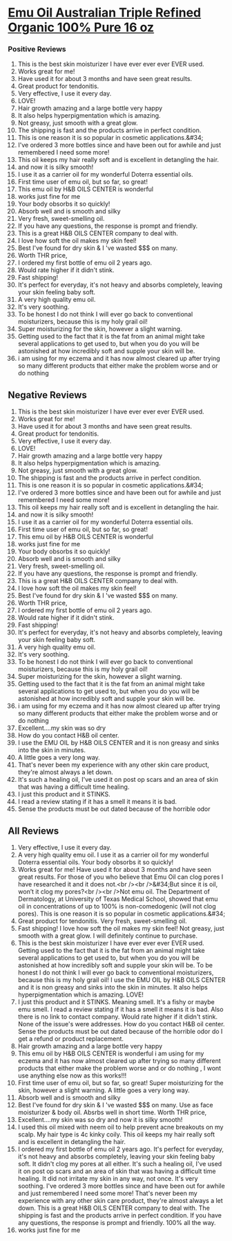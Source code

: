 # [Emu Oil Australian Triple Refined Organic 100% Pure 16 oz](https://products.checkmycream.com/products/Emu-Oil-Australian-Triple-Refined-Organic-100percent-Pure-16-oz.html)

### Positive Reviews

<ol>
      <li>This is the best skin moisturizer I have ever ever ever EVER used.</li>
      <li>Works great for me!</li>
      <li>Have used it for about 3 months and have seen great results.</li>
      <li>Great product for tendonitis.</li>
      <li>Very effective, I use it every day.</li>
      <li>LOVE!</li>
      <li>Hair growth amazing and a large bottle very happy</li>
      <li>It also helps hyperpigmentation which is amazing.</li>
      <li>Not greasy, just smooth with a great glow.</li>
      <li>The shipping is fast and the products arrive in perfect condition.</li>
      <li>This is one reason it is so popular in cosmetic applications.&amp;#34;</li>
      <li>I&#x27;ve ordered 3 more bottles since and have been out for awhile and just remembered I need some more!</li>
      <li>This oil keeps my hair really soft and is excellent in detangling the hair.</li>
      <li>and now it is silky smooth!</li>
      <li>I use it as a carrier oil for my wonderful Doterra essential oils.  </li>
      <li>First time user of emu oil, but so far, so great!</li>
      <li>This emu oil by H&amp;B OILS CENTER is wonderful</li>
      <li>works just fine for me</li>
      <li>Your body obsorbs it so quickly!</li>
      <li>Absorb well and is smooth and  silky</li>
      <li>Very fresh, sweet-smelling oil.</li>
      <li>If you have any questions, the response is prompt and friendly.</li>
      <li>This is a great H&amp;B OILS CENTER company to deal with.</li>
      <li>I love how soft the oil makes my skin feel!</li>
      <li>Best I&#x27;ve found for dry skin &amp; I &#x27;ve wasted $$$ on many.  </li>
      <li>Worth THR price,</li>
      <li>I ordered my first bottle of emu oil 2 years ago.</li>
      <li>Would rate higher if it didn&#x27;t stink.</li>
      <li>Fast shipping!</li>
      <li>It&#x27;s perfect for everyday, it&#x27;s not heavy and absorbs completely, leaving your skin feeling baby soft.</li>
      <li>A very high quality emu oil.</li>
      <li>It&#x27;s very soothing.</li>
      <li>To be honest I do not think I will ever go back to conventional moisturizers, because this is my holy grail oil!</li>
      <li>Super moisturizing for the skin, however a slight warning.</li>
      <li>Getting used to the fact that it is the fat from an animal might take several applications to get used to, but when you do you will be astonished at how incredibly soft and supple your skin will be.</li>
      <li>i am using for my eczema and it has now almost cleared up after trying so many different products that either make the problem worse and or do nothing</li>
</ol>


<h2>Negative Reviews</h2>
<ol>
<li> This is the best skin moisturizer I have ever ever ever EVER used.</li>
<li> Works great for me!</li>
<li> Have used it for about 3 months and have seen great results.</li>
<li> Great product for tendonitis.</li>
<li> Very effective, I use it every day.</li>
<li> LOVE!</li>
<li> Hair growth amazing and a large bottle very happy</li>
<li> It also helps hyperpigmentation which is amazing.</li>
<li> Not greasy, just smooth with a great glow.</li>
<li> The shipping is fast and the products arrive in perfect condition.</li>
<li> This is one reason it is so popular in cosmetic applications.&amp;#34;</li>
<li> I&#x27;ve ordered 3 more bottles since and have been out for awhile and just remembered I need some more!</li>
<li> This oil keeps my hair really soft and is excellent in detangling the hair.</li>
<li> and now it is silky smooth!</li>
<li> I use it as a carrier oil for my wonderful Doterra essential oils.  </li>
<li> First time user of emu oil, but so far, so great!</li>
<li> This emu oil by H&amp;B OILS CENTER is wonderful</li>
<li> works just fine for me</li>
<li> Your body obsorbs it so quickly!</li>
<li> Absorb well and is smooth and  silky</li>
<li> Very fresh, sweet-smelling oil.</li>
<li> If you have any questions, the response is prompt and friendly.</li>
<li> This is a great H&amp;B OILS CENTER company to deal with.</li>
<li> I love how soft the oil makes my skin feel!</li>
<li> Best I&#x27;ve found for dry skin &amp; I &#x27;ve wasted $$$ on many.  </li>
<li> Worth THR price,</li>
<li> I ordered my first bottle of emu oil 2 years ago.</li>
<li> Would rate higher if it didn&#x27;t stink.</li>
<li> Fast shipping!</li>
<li> It&#x27;s perfect for everyday, it&#x27;s not heavy and absorbs completely, leaving your skin feeling baby soft.</li>
<li> A very high quality emu oil.</li>
<li> It&#x27;s very soothing.</li>
<li> To be honest I do not think I will ever go back to conventional moisturizers, because this is my holy grail oil!</li>
<li> Super moisturizing for the skin, however a slight warning.</li>
<li> Getting used to the fact that it is the fat from an animal might take several applications to get used to, but when you do you will be astonished at how incredibly soft and supple your skin will be.</li>
<li> i am using for my eczema and it has now almost cleared up after trying so many different products that either make the problem worse and or do nothing</li>
<li> Excellent....my skin was so dry</li>
<li> How do you contact H&amp;B oil center.</li>
<li> I use the EMU OIL by H&amp;B OILS CENTER and it is non greasy and sinks into the skin in minutes.</li>
<li> A little goes a very long way.</li>
<li> That&#x27;s never been my experience with any other skin care product, they&#x27;re almost always a let down.</li>
<li> It&#x27;s such a healing oil, I&#x27;ve used it on post op scars and an area of skin that was having a difficult time healing.</li>
<li> I just this product and it STINKS.</li>
<li> I read a review stating if it has a smell it means it is bad.</li>
<li> Sense the products must be out dated because of the horrible odor</li>
</ol>

<h2>All Reviews</h2>

<ol>
    <li> Very effective, I use it every day.</li>
    <li> A very high quality emu oil. I use it as a carrier oil for my wonderful Doterra essential oils.  Your body obsorbs it so quickly!</li>
    <li> Works great for me! Have used it for about 3 months and have seen great results. For those of you who believe that Emu Oil can clog pores I have researched it and it does not.&lt;br /&gt;&lt;br /&gt;&amp;#34;But since it is oil, won’t it clog my pores?&lt;br /&gt;&lt;br /&gt;Not emu oil. The Department of Dermatology, at University of Texas Medical School, showed that emu oil in concentrations of up to 100% is non-comedogenic (will not clog pores). This is one reason it is so popular in cosmetic applications.&amp;#34;</li>
    <li> Great product for tendonitis. Very fresh, sweet-smelling oil.</li>
    <li> Fast shipping! I love how soft the oil makes my skin feel! Not greasy, just smooth with a great glow. I will definitely continue to purchase.</li>
    <li> This is the best skin moisturizer I have ever ever ever EVER used. Getting used to the fact that it is the fat from an animal might take several applications to get used to, but when you do you will be astonished at how incredibly soft and supple your skin will be. To be honest I do not think I will ever go back to conventional moisturizers, because this is my holy grail oil! I use the EMU OIL by H&amp;B OILS CENTER and it is non greasy and sinks into the skin in minutes. It also helps hyperpigmentation which is amazing. LOVE!</li>
    <li> I just this product and it STINKS. Meaning smell. It&#x27;s a fishy or maybe emu smell. I read a review stating if it has a smell it means it is bad. Also there is no link to contact company. Would rate higher if it didn&#x27;t stink. None of the issue&#x27;s were addresses. How do you contact H&amp;B oil center. Sense the products must be out dated because of the horrible odor do I get a refund or product replacement.</li>
    <li> Hair growth amazing and a large bottle very happy</li>
    <li> This emu oil by H&amp;B OILS CENTER is wonderful i am using for my eczema and it has now almost cleared up after trying so many different products that either make the problem worse and or do nothing , I wont use anything else now as this works!!!</li>
    <li> First time user of emu oil, but so far, so great! Super moisturizing for the skin, however a slight warning. A little goes a very long way.</li>
    <li> Absorb well and is smooth and  silky</li>
    <li> Best I&#x27;ve found for dry skin &amp; I &#x27;ve wasted $$$ on many.  Use as face moisturizer &amp;  body oil.  Absrbs well in short time.  Worth THR price,</li>
    <li> Excellent....my skin was so dry and now it is silky smooth!</li>
    <li> I used this oil mixed with neem oil to help prevent acne breakouts on my scalp. My hair type is 4c kinky coily. This oil keeps my hair really soft and is excellent in detangling the hair.</li>
    <li> I ordered my first bottle of emu oil 2 years ago. It&#x27;s perfect for everyday, it&#x27;s not heavy and absorbs completely, leaving your skin feeling baby soft. It didn&#x27;t clog my pores at all either. It&#x27;s such a healing oil, I&#x27;ve used it on post op scars and an area of skin that was having a difficult time healing. It did not irritate my skin in any way, not once. It&#x27;s very soothing. I&#x27;ve ordered 3 more bottles since and have been out for awhile and just remembered I need some more! That&#x27;s never been my experience with any other skin care product, they&#x27;re almost always a let down. This is a great H&amp;B OILS CENTER company to deal with. The shipping is fast and the products arrive in perfect condition. If you have any questions, the response is prompt and friendly. 100% all the way.</li>
    <li> works just fine for me</li>
</ol>




